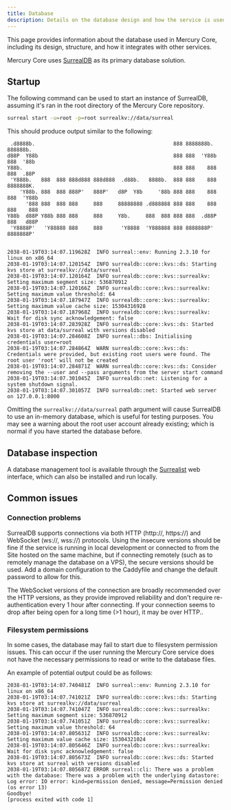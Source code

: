 ```yaml
---
title: Database
description: Details on the database design and how the service is used in Mercury Core.
---
```


This page provides information about the database used in Mercury Core, including its design, structure, and how it integrates with other services.

Mercury Core uses [SurrealDB](https://surrealdb.com) as its primary database solution. 

## Startup

The following command can be used to start an instance of SurrealDB, assuming it's ran in the root directory of the Mercury Core repository.

```bash
surreal start -u=root -p=root surrealkv://data/surreal
```

This should produce output similar to the following:

```log
 .d8888b.                                             888 8888888b.  888888b.
d88P  Y88b                                            888 888  'Y88b 888  '88b
Y88b.                                                 888 888    888 888  .88P
 'Y888b.   888  888 888d888 888d888  .d88b.   8888b.  888 888    888 8888888K.
    'Y88b. 888  888 888P'   888P'   d8P  Y8b     '88b 888 888    888 888  'Y88b
      '888 888  888 888     888     88888888 .d888888 888 888    888 888    888
Y88b  d88P Y88b 888 888     888     Y8b.     888  888 888 888  .d88P 888   d88P
 'Y8888P'   'Y88888 888     888      'Y8888  'Y888888 888 8888888P'  8888888P'


2038-01-19T03:14:07.119628Z  INFO surreal::env: Running 2.3.10 for linux on x86_64
2038-01-19T03:14:07.120154Z  INFO surrealdb::core::kvs::ds: Starting kvs store at surrealkv://data/surreal
2038-01-19T03:14:07.120164Z  INFO surrealdb::core::kvs::surrealkv: Setting maximum segment size: 536870912
2038-01-19T03:14:07.120166Z  INFO surrealdb::core::kvs::surrealkv: Setting maximum value threshold: 64
2038-01-19T03:14:07.187947Z  INFO surrealdb::core::kvs::surrealkv: Setting maximum value cache size: 15304316928
2038-01-19T03:14:07.187968Z  INFO surrealdb::core::kvs::surrealkv: Wait for disk sync acknowledgement: false
2038-01-19T03:14:07.283928Z  INFO surrealdb::core::kvs::ds: Started kvs store at data/surreal with versions disabled
2038-01-19T03:14:07.284608Z  INFO surreal::dbs: Initialising credentials user=root
2038-01-19T03:14:07.284864Z  WARN surrealdb::core::kvs::ds: Credentials were provided, but existing root users were found. The root user 'root' will not be created
2038-01-19T03:14:07.284871Z  WARN surrealdb::core::kvs::ds: Consider removing the --user and --pass arguments from the server start command
2038-01-19T03:14:07.301045Z  INFO surrealdb::net: Listening for a system shutdown signal.
2038-01-19T03:14:07.301057Z  INFO surrealdb::net: Started web server on 127.0.0.1:8000
```

Omitting the `surrealkv://data/surreal` path argument will cause SurrealDB to use an in-memory database, which is useful for testing purposes. You may see a warning about the root user account already existing; which is normal if you have started the database before.

## Database inspection

A database management tool is available through the [Surrealist](https://app.surrealdb.com/) web interface, which can also be installed and run locally.

## Common issues

### Connection problems

SurrealDB supports connections via both HTTP (http://, https://) and WebSocket (ws://, wss://) protocols. Using the insecure versions should be fine if the service is running in local development or connected to from the Site hosted on the same machine, but if connecting remotely (such as to remotely manage the database on a VPS), the secure versions should be used. Add a domain configuration to the Caddyfile and change the default password to allow for this.

The WebSocket versions of the connection are broadly recommended over the HTTP versions, as they provide improved reliability and don't require re-authentication every 1 hour after connecting. If your connection seems to drop after being open for a long time (>1 hour), it may be over HTTP..

### Filesystem permissions

In some cases, the database may fail to start due to filesystem permission issues. This can occur if the user running the Mercury Core service does not have the necessary permissions to read or write to the database files.

An example of potential output could be as follows:

```log
2038-01-19T03:14:07.740481Z  INFO surreal::env: Running 2.3.10 for linux on x86_64
2038-01-19T03:14:07.741021Z  INFO surrealdb::core::kvs::ds: Starting kvs store at surrealkv://data/surreal
2038-01-19T03:14:07.741047Z  INFO surrealdb::core::kvs::surrealkv: Setting maximum segment size: 536870912
2038-01-19T03:14:07.741051Z  INFO surrealdb::core::kvs::surrealkv: Setting maximum value threshold: 64
2038-01-19T03:14:07.805631Z  INFO surrealdb::core::kvs::surrealkv: Setting maximum value cache size: 15304321024
2038-01-19T03:14:07.805646Z  INFO surrealdb::core::kvs::surrealkv: Wait for disk sync acknowledgement: false
2038-01-19T03:14:07.805673Z  INFO surrealdb::core::kvs::ds: Started kvs store at surreal with versions disabled
2038-01-19T03:14:07.805687Z ERROR surreal::cli: There was a problem with the database: There was a problem with the underlying datastore: Log error: IO error: kind=permission denied, message=Permission denied (os error 13)
Goodbye!
[process exited with code 1]
```

